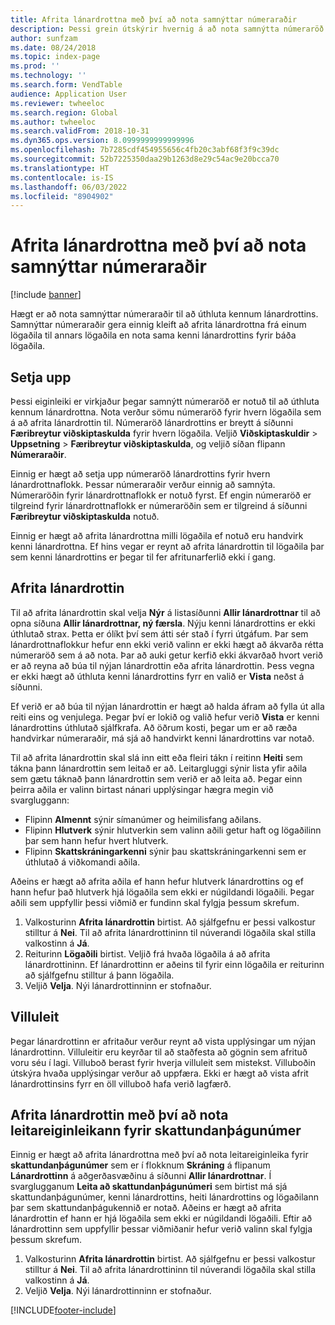 ```yaml
---
title: Afrita lánardrottna með því að nota samnýttar númeraraðir
description: Þessi grein útskýrir hvernig á að nota samnýtta númeraröð til að afrita lánardrottin á annan lögaðila en halda sama kenni lánardrottins.
author: sunfzam
ms.date: 08/24/2018
ms.topic: index-page
ms.prod: ''
ms.technology: ''
ms.search.form: VendTable
audience: Application User
ms.reviewer: twheeloc
ms.search.region: Global
ms.author: twheeloc
ms.search.validFrom: 2018-10-31
ms.dyn365.ops.version: 8.0999999999999996
ms.openlocfilehash: 7b7285cdf454955656c4fb20c3abf68f3f9c39dc
ms.sourcegitcommit: 52b7225350daa29b1263d8e29c54ac9e20bcca70
ms.translationtype: HT
ms.contentlocale: is-IS
ms.lasthandoff: 06/03/2022
ms.locfileid: "8904902"
---
```

# <a name="copy-vendors-by-using-shared-number-sequences"></a>Afrita lánardrottna með því að nota samnýttar númeraraðir

[!include [banner](../includes/banner.md)]

Hægt er að nota samnýttar númeraraðir til að úthluta kennum lánardrottins. Samnýttar númeraraðir gera einnig kleift að afrita lánardrottna frá einum lögaðila til annars lögaðila en nota sama kenni lánardrottins fyrir báða lögaðila.

## <a name="setup"></a>Setja upp

Þessi eiginleiki er virkjaður þegar samnýtt númeraröð er notuð til að úthluta kennum lánardrottna. Nota verður sömu númeraröð fyrir hvern lögaðila sem á að afrita lánardrottin til. Númeraröð lánardrottins er breytt á síðunni **Færibreytur viðskiptaskulda** fyrir hvern lögaðila. Veljið **Viðskiptaskuldir** \> **Uppsetning** \> **Færibreytur viðskiptaskulda**, og veljið síðan flipann **Númeraraðir**.

Einnig er hægt að setja upp númeraröð lánardrottins fyrir hvern lánardrottnaflokk. Þessar númeraraðir verður einnig að samnýta. Númeraröðin fyrir lánardrottnaflokk er notuð fyrst. Ef engin númeraröð er tilgreind fyrir lánardrottnaflokk er númeraröðin sem er tilgreind á síðunni **Færibreytur viðskiptaskulda** notuð.

Einnig er hægt að afrita lánardrottna milli lögaðila ef notuð eru handvirk kenni lánardrottna. Ef hins vegar er reynt að afrita lánardrottin til lögaðila þar sem kenni lánardrottins er þegar til fer afritunarferlið ekki í gang.

## <a name="copy-a-vendor"></a>Afrita lánardrottin

Til að afrita lánardrottin skal velja **Nýr** á listasíðunni **Allir lánardrottnar** til að opna síðuna **Allir lánardrottnar, ný færsla**. Nýju kenni lánardrottins er ekki úthlutað strax. Þetta er ólíkt því sem átti sér stað í fyrri útgáfum. Þar sem lánardrottnaflokkur hefur enn ekki verið valinn er ekki hægt að ákvarða rétta númeraröð sem á að nota. Þar að auki getur kerfið ekki ákvarðað hvort verið er að reyna að búa til nýjan lánardrottin eða afrita lánardrottin. Þess vegna er ekki hægt að úthluta kenni lánardrottins fyrr en valið er **Vista** neðst á síðunni.

Ef verið er að búa til nýjan lánardrottin er hægt að halda áfram að fylla út alla reiti eins og venjulega. Þegar því er lokið og valið hefur verið **Vista** er kenni lánardrottins úthlutað sjálfkrafa. Að öðrum kosti, þegar um er að ræða handvirkar númeraraðir, má sjá að handvirkt kenni lánardrottins var notað.

Til að afrita lánardrottin skal slá inn eitt eða fleiri tákn í reitinn **Heiti** sem tákna þann lánardrottin sem leitað er að. Leitargluggi sýnir lista yfir aðila sem gætu táknað þann lánardrottin sem verið er að leita að. Þegar einn þeirra aðila er valinn birtast nánari upplýsingar hægra megin við svargluggann:

- Flipinn **Almennt** sýnir símanúmer og heimilisfang aðilans.
- Flipinn **Hlutverk** sýnir hlutverkin sem valinn aðili getur haft og lögaðilinn þar sem hann hefur hvert hlutverk.
- Flipinn **Skattskráningarkenni** sýnir þau skattskráningarkenni sem er úthlutað á viðkomandi aðila.

Aðeins er hægt að afrita aðila ef hann hefur hlutverk lánardrottins og ef hann hefur það hlutverk hjá lögaðila sem ekki er núgildandi lögaðili. Þegar aðili sem uppfyllir þessi viðmið er fundinn skal fylgja þessum skrefum.

1. Valkosturinn **Afrita lánardrottin** birtist. Að sjálfgefnu er þessi valkostur stilltur á **Nei**. Til að afrita lánardrottininn til núverandi lögaðila skal stilla valkostinn á **Já**. 
2. Reiturinn **Lögaðili** birtist. Veljið frá hvaða lögaðila á að afrita lánardrottininn. Ef lánardrottinn er aðeins til fyrir einn lögaðila er reiturinn að sjálfgefnu stilltur á þann lögaðila.
3. Veljið **Velja**. Nýi lánardrottinninn er stofnaður.

## <a name="validation"></a>Villuleit

Þegar lánardrottinn er afritaður verður reynt að vista upplýsingar um nýjan lánardrottinn. Villuleitir eru keyrðar til að staðfesta að gögnin sem afrituð voru séu í lagi. Villuboð berast fyrir hverja villuleit sem mistekst. Villuboðin útskýra hvaða upplýsingar verður að uppfæra. Ekki er hægt að vista afrit lánardrottinsins fyrr en öll villuboð hafa verið lagfærð.

## <a name="copy-a-vendor-by-using-the-tax-exempt-number-search-feature"></a>Afrita lánardrottin með því að nota leitareiginleikann fyrir skattundanþágunúmer

Einnig er hægt að afrita lánardrottna með því að nota leitareiginleika fyrir **skattundanþágunúmer** sem er í flokknum **Skráning** á flipanum **Lánardrottinn** á aðgerðasvæðinu á síðunni **Allir lánardrottnar**. Í svarglugganum **Leita að skattundanþágunúmeri** sem birtist má sjá skattundanþágunúmer, kenni lánardrottins, heiti lánardrottins og lögaðilann þar sem skattundanþágukennið er notað. Aðeins er hægt að afrita lánardrottin ef hann er hjá lögaðila sem ekki er núgildandi lögaðili. Eftir að lánardrottinn sem uppfyllir þessar viðmiðanir hefur verið valinn skal fylgja þessum skrefum.

1. Valkosturinn **Afrita lánardrottin** birtist. Að sjálfgefnu er þessi valkostur stilltur á **Nei**. Til að afrita lánardrottininn til núverandi lögaðila skal stilla valkostinn á **Já**.
2. Veljið **Velja**. Nýi lánardrottinninn er stofnaður.


[!INCLUDE[footer-include](../../includes/footer-banner.md)]
